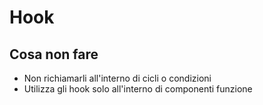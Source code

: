 # Hook

## Cosa non fare

- Non richiamarli all'interno di cicli o condizioni
- Utilizza gli hook solo all'interno di componenti funzione

